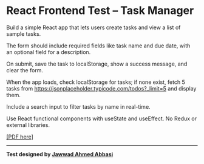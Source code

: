 # React Frontend Test – Task Manager

Build a simple React app that lets users create tasks and view a list of sample tasks. 

The form should include required fields like task name and due date, with an optional field for a description. 

On submit, save the task to localStorage, show a success message, and clear the form. 

When the app loads, check localStorage for tasks; if none exist, fetch 5 tasks from 
https://jsonplaceholder.typicode.com/todos?_limit=5 and display them.

Include a search input to filter tasks by name in real-time. 

Use React functional components with useState and useEffect. 
No Redux or external libraries.

[[PDF here]](./react-frontend-test-task-manager.pdf)

---
**Test designed by [Jawwad Ahmed Abbasi](https://www.linkedin.com/in/jaabbasi/)**